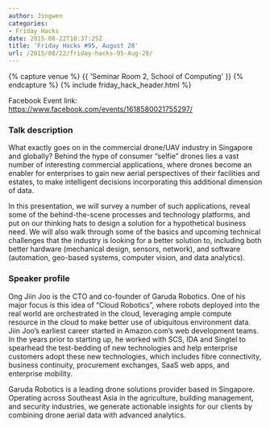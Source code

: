 ```yaml
---
author: Jingwen
categories:
- Friday Hacks
date: 2015-08-22T10:37:25Z
title: 'Friday Hacks #95, August 28'
url: /2015/08/22/friday-hacks-95-Aug-28/
---
```


{% capture venue %}
    {{ 'Seminar Room 2, School of Computing' }}
{% endcapture %}
{% include friday_hack_header.html %}

Facebook Event link: https://www.facebook.com/events/1618580021755297/

### Talk description

What exactly goes on in the commercial drone/UAV industry in Singapore and globally? Behind the hype of consumer “selfie” drones lies a vast number of interesting commercial applications, where drones become an enabler for enterprises to gain new aerial perspectives of their facilities and estates, to make intelligent decisions incorporating this additional dimension of data.

In this presentation, we will survey a number of such applications, reveal some of the behind-the-scene processes and technology platforms, and put on our thinking hats to design a solution for a hypothetical business need. We will also walk through some of the basics and upcoming technical challenges that the industry is looking for a better solution to, including both better hardware (mechanical design, sensors, network), and software (automation, geo-based systems, computer vision, and data analytics).

### Speaker profile

Ong Jiin Joo is the CTO and co-founder of Garuda Robotics. One of his major
focus is this idea of “Cloud Robotics”, where robots deployed into the real world are orchestrated in the cloud, leveraging ample compute resource in the cloud to make better use of ubiquitous environment data. Jiin Joo’s earliest career started in Amazon.com’s web development teams. In the years prior to starting up, he worked with SCS, IDA and Singtel to spearhead the test-bedding of new technologies and help enterprise customers adopt these new technologies, which includes fibre connectivity, business continuity, procurement exchanges, SaaS web apps, and enterprise
mobility.

Garuda Robotics is a leading drone solutions provider based in Singapore.  Operating across Southeast Asia in the agriculture, building management, and security industries, we generate actionable insights for our clients by combining drone aerial data with advanced analytics.
